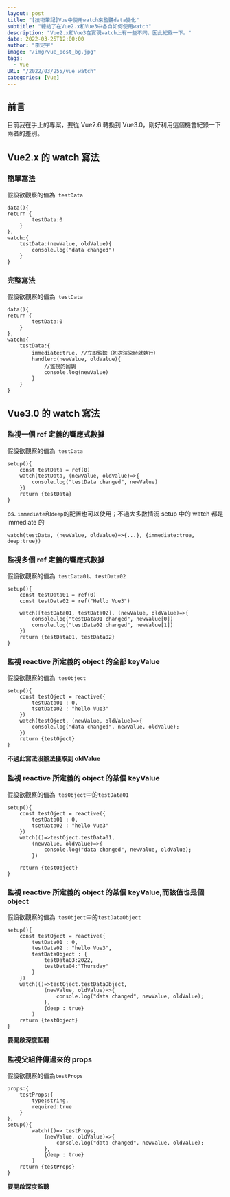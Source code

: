 ```yaml
---
layout: post
title: "[技術筆記]Vue中使用watch來監聽data變化"
subtitle: "總結了在Vue2.x和Vue3中各自如何使用watch"
description: "Vue2.x和Vue3在實現watch上有一些不同，因此紀錄一下。"
date: 2022-03-25T12:00:00
author: "李定宇"
image: "/img/vue_post_bg.jpg"
tags:
  - Vue
URL: "/2022/03/255/vue_watch"
categories: [Vue]
---
```


## 前言

目前我在手上的專案，要從 Vue2.6 轉換到 Vue3.0，剛好利用這個機會紀錄一下兩者的差別。

## Vue2.x 的 watch 寫法

### 簡單寫法

假設欲觀察的值為` testData`

```
data(){
return {
		testData:0
	}
},
watch:{
	testData:(newValue, oldValue){
		console.log("data changed")
	}
}
```

### 完整寫法

假設欲觀察的值為` testData`

```
data(){
return {
		testData:0
	}
},
watch:{
	testData:{
		immediate:true, //立即監聽（初次渲染時就執行）
		handler:(newValue, oldValue){
			//監視的回調
			console.log(newValue)
		}
	}
}
```

## Vue3.0 的 watch 寫法

### 監視一個 ref 定義的響應式數據

假設欲觀察的值為` testData`

```
setup(){
	const testData = ref(0)
	watch(testData, (newValue, oldValue)=>{
		console.log("testData changed", newValue)
	})
	return {testData}
}
```

ps. `immediate`和`deep`的配置也可以使用；不過大多數情況 setup 中的 watch 都是 immediate 的

```
watch(testData, (newValue, oldValue)=>{...}, {immediate:true, deep:true})
```

### 監視多個 ref 定義的響應式數據

假設欲觀察的值為` testData01`、`testData02`

```
setup(){
	const testData01 = ref(0)
	const testData02 = ref("Hello Vue3")

	watch([testData01, testData02], (newValue, oldValue)=>{
		console.log("testData01 changed", newValue[0])
		console.log("testData02 changed", newValue[1])
	})
	return {testData01, testData02}
}
```

### 監視 reactive 所定義的 object 的全部 keyValue

假設欲觀察的值為` tesObject`

```
setup(){
	const testOject = reactive({
		testData01 : 0,
		tsetData02 : "hello Vue3"
	})
	watch(testOject, (newValue, oldValue)=>{
		console.log("data changed", newValue, oldValue);
	})
	return {testOject}
}

```

**不過此寫法沒辦法獲取到 oldValue**

### 監視 reactive 所定義的 object 的某個 keyValue

假設欲觀察的值為` tesObject`中的`testData01 `

```
setup(){
	const testOject = reactive({
		testData01 : 0,
		tsetData02 : "hello Vue3"
	})
	watch(()=>testOject.testData01,
		(newValue, oldValue)=>{
			console.log("data changed", newValue, oldValue);
		})

	return {testObject}
}
```

### 監視 reactive 所定義的 object 的某個 keyValue,而該值也是個 object

假設欲觀察的值為` tesObject`中的`testDataObject `

```
setup(){
	const testOject = reactive({
		testData01 : 0,
		testData02 : "hello Vue3",
		testDataObject : {
			testData03:2022,
			testData04:"Thursday"
		}
	})
	watch(()=>testOject.testDataObject,
			(newValue, oldValue)=>{
				console.log("data changed", newValue, oldValue);
			},
			{deep : true}
		)
	return {testObject}
}
```

**要開啟深度監聽**

### 監視父組件傳過來的 props

假設欲觀察的值為`testProps`

```
props:{
	testProps:{
		type:string,
		required:true
	}
},
setup(){
		watch(()=> testProps,
			(newValue, oldValue)=>{
				console.log("data changed", newValue, oldValue);
			},
			{deep : true}
		)
	return {testProps}
}
```

**要開啟深度監聽**
